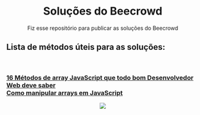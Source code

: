 <h1 align="center"> Soluções do Beecrowd </h1>

<p align="center">Fiz esse repositório para publicar as soluções do Beecrowd <br>
<h2>Lista de métodos úteis para as soluções: </h2>
<br>
</p>

<h3>
<a href= "https://terminalroot.com.br/2021/09/16-metodos-de-array-javascript-que-todo-bom-desenvolvedor-web-deve-saber.html" target="_blank">
                                                 16 Métodos de array JavaScript que todo bom Desenvolvedor Web deve saber</a>
<br>  
<a href= "https://www.freecodecamp.org/portuguese/news/como-manipular-arrays-em-javascript/amp/" target="_blank">Como manipular arrays em JavaScript</a> 
</h3>


<p align="center">
<img src="http://img.shields.io/static/v1?label=STATUS&message=EM%20DESENVOLVIMENTO&color=GREEN&style=for-the-badge"/>
</p>
